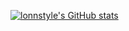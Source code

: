 [![lonnstyle's GitHub stats](https://github-readme-stats.vercel.app/api?username=lonnstyle&show_icons=true&theme=dracula)](https://github.com/anuraghazra/github-readme-stats)
